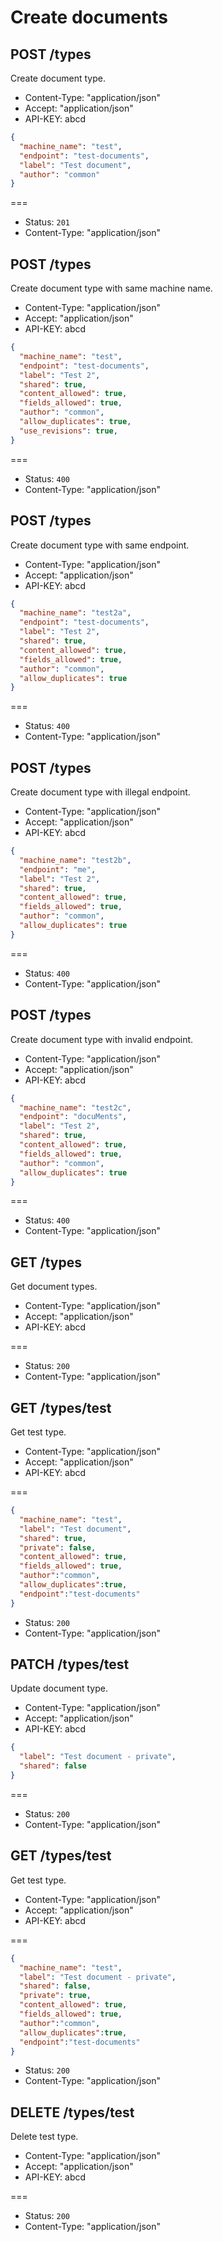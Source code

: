 # Create documents

## POST /types

Create document type.

* Content-Type: "application/json"
* Accept: "application/json"
* API-KEY: abcd

```json
{
  "machine_name": "test",
  "endpoint": "test-documents",
  "label": "Test document",
  "author": "common"
}
```

===

* Status: `201`
* Content-Type: "application/json"

## POST /types

Create document type with same machine name.

* Content-Type: "application/json"
* Accept: "application/json"
* API-KEY: abcd

```json
{
  "machine_name": "test",
  "endpoint": "test-documents",
  "label": "Test 2",
  "shared": true,
  "content_allowed": true,
  "fields_allowed": true,
  "author": "common",
  "allow_duplicates": true,
  "use_revisions": true,
}
```

===

* Status: `400`
* Content-Type: "application/json"

## POST /types

Create document type with same endpoint.

* Content-Type: "application/json"
* Accept: "application/json"
* API-KEY: abcd

```json
{
  "machine_name": "test2a",
  "endpoint": "test-documents",
  "label": "Test 2",
  "shared": true,
  "content_allowed": true,
  "fields_allowed": true,
  "author": "common",
  "allow_duplicates": true
}
```

===

* Status: `400`
* Content-Type: "application/json"

## POST /types

Create document type with illegal endpoint.

* Content-Type: "application/json"
* Accept: "application/json"
* API-KEY: abcd

```json
{
  "machine_name": "test2b",
  "endpoint": "me",
  "label": "Test 2",
  "shared": true,
  "content_allowed": true,
  "fields_allowed": true,
  "author": "common",
  "allow_duplicates": true
}
```

===

* Status: `400`
* Content-Type: "application/json"

## POST /types

Create document type with invalid endpoint.

* Content-Type: "application/json"
* Accept: "application/json"
* API-KEY: abcd

```json
{
  "machine_name": "test2c",
  "endpoint": "docuMents",
  "label": "Test 2",
  "shared": true,
  "content_allowed": true,
  "fields_allowed": true,
  "author": "common",
  "allow_duplicates": true
}
```

===

* Status: `400`
* Content-Type: "application/json"

## GET /types

Get document types.

* Content-Type: "application/json"
* Accept: "application/json"
* API-KEY: abcd

===

* Status: `200`
* Content-Type: "application/json"

## GET /types/test

Get test type.

* Content-Type: "application/json"
* Accept: "application/json"
* API-KEY: abcd

===

```json
{
  "machine_name": "test",
  "label": "Test document",
  "shared": true,
  "private": false,
  "content_allowed": true,
  "fields_allowed": true,
  "author":"common",
  "allow_duplicates":true,
  "endpoint":"test-documents"
}
```

* Status: `200`
* Content-Type: "application/json"

## PATCH /types/test

Update document type.

* Content-Type: "application/json"
* Accept: "application/json"
* API-KEY: abcd

```json
{
  "label": "Test document - private",
  "shared": false
}
```

===

* Status: `200`
* Content-Type: "application/json"

## GET /types/test

Get test type.

* Content-Type: "application/json"
* Accept: "application/json"
* API-KEY: abcd

===

```json
{
  "machine_name": "test",
  "label": "Test document - private",
  "shared": false,
  "private": true,
  "content_allowed": true,
  "fields_allowed": true,
  "author":"common",
  "allow_duplicates":true,
  "endpoint":"test-documents"
}
```

* Status: `200`
* Content-Type: "application/json"

## DELETE /types/test

Delete test type.

* Content-Type: "application/json"
* Accept: "application/json"
* API-KEY: abcd

===

* Status: `200`
* Content-Type: "application/json"

